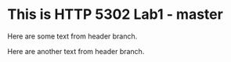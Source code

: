 # This is HTTP 5302 Lab1 - master

Here are some text from header branch.

Here are another text from header branch.
